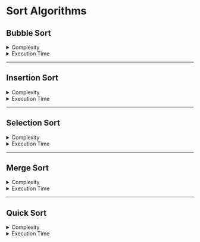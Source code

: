 # Sort Algorithms

## Bubble Sort
<details>
  <summary>Complexity</summary><br/>

  > Time Complexity
  - Best Case = O(n)
  - Average Case = O(n²)
  - Worst Case = O(n²)

  > Space Complexity
  - O(1)
</details>

<details>
  <summary>Execution Time</summary><br/>

  > 100.000 Registers
  - Disordered array = ~22 seconds (~0.36 minutes)
  - Ordered array = ~0 seconds

  > 1.000.000 Registers
  - Disordered array = ~2266 seconds (~37 minutes)
  - Ordered array = ~0.003 seconds
</details>

---

## Insertion Sort
<details>
  <summary>Complexity</summary><br/>

  > Time Complexity
  - Best Case = O(n)
  - Average Case = O(n²)
  - Worst Case = O(n²)

  > Space Complexity
  - O(1)
</details>

<details>
  <summary>Execution Time</summary><br/>

  > 100.000 Registers
  - Disordered array = ~4.4 seconds (~0.78 minutes)
  - Ordered array = ~0.001 seconds

  > 1.000.000 Registers
  - Disordered array = ~475 seconds (~8 minutes)
  - Ordered array = ~0.003 seconds
</details>

---

## Selection Sort
<details>
  <summary>Complexity</summary><br/>

  > Time Complexity
  - Best Case = O(n²)
  - Average Case = O(n²)
  - Worst Case = O(n²)

  > Space Complexity
  - O(1)
</details>

<details>
  <summary>Execution Time</summary><br/>

  > 100.000 Registers
  - Disordered array = ~9 seconds (~0.15 minutes)
  - Ordered array = ~9 seconds (~0.15 minutes)

  > 1.000.000 Registers
  - Disordered array = ~964 seconds (~16 minutes)
  - Ordered array = ~926 seconds (~15.4 minutes)
</details>

---

## Merge Sort
<details>
  <summary>Complexity</summary><br/>

  > Time Complexity
  - Best Case = O(n*log(n))
  - Average Case = O(n*log(n))
  - Worst Case = O(n*log(n))

  > Space Complexity
  - O(n)
</details>

<details>
  <summary>Execution Time</summary><br/>

  > 100.000 Registers
  - Disordered array = ~0.10 seconds (~0.0016 minutes)
  - Ordered array = ~0.098 seconds (~0.0016 minutes)

  > 1.000.000 Registers
  - Disordered array = ~0.97 seconds (~0.016 minutes)
  - Ordered array = ~0.094 seconds (~0.016 minutes)

  > 100.000.000 Registers
  - Disordered array = ~10 seconds (~0.16 minutes)
  - Ordered array = ~9.8 seconds (~0.16 minutes)
</details>

---

## Quick Sort
<details>
  <summary>Complexity</summary><br/>

  > Time Complexity
  - Best Case = O(n*log(n))
  - Average Case = O(n*log(n))
  - Worst Case = O(n²)

  > Space Complexity
  - O(log(n))
</details>

<details>
  <summary>Execution Time</summary><br/>

  > 100.000 Registers
  - ~0.01 seconds

  > 1.000.000 Registers
  - ~0.12 seconds

  > 100.000.000 Registers
  - ~1.5 seconds
</details>
